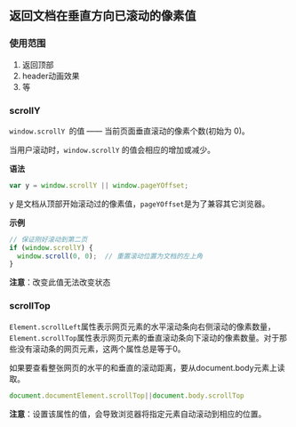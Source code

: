 ## 返回文档在垂直方向已滚动的像素值

### 使用范围
1. 返回顶部
2. header动画效果
3. 等

### scrollY
`window.scrollY `的值 —— 当前页面垂直滚动的像素个数(初始为 0)。  

当用户滚动时，`window.scrollY` 的值会相应的增加或减少。

**语法**  

```js
var y = window.scrollY || window.pageYOffset;
```

y 是文档从顶部开始滚动过的像素值，`pageYOffset`是为了兼容其它浏览器。

**示例**

```js
// 保证刚好滚动到第二页
if (window.scrollY) {
  window.scroll(0, 0);  // 重置滚动位置为文档的左上角
}
```

**注意**：改变此值无法改变状态  

### scrollTop
`Element.scrollLeft`属性表示网页元素的水平滚动条向右侧滚动的像素数量，`Element.scrollTop`属性表示网页元素的垂直滚动条向下滚动的像素数量。对于那些没有滚动条的网页元素，这两个属性总是等于0。

如果要查看整张网页的水平的和垂直的滚动距离，要从document.body元素上读取。

```js
document.documentElement.scrollTop||document.body.scrollTop
```

**注意**：设置该属性的值，会导致浏览器将指定元素自动滚动到相应的位置。